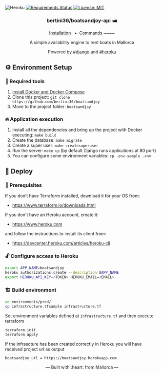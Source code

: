 ![Heroku](https://heroku-badge.herokuapp.com/?app=heroku-badge)
[![Requirements Status](https://requires.io/github/bertini36/boatsandjoy/requirements.svg?branch=v2)](https://requires.io/github/bertini36/boatsandjoy/requirements/?branch=v2)
[![License: MIT](https://img.shields.io/badge/License-MIT-blue.svg)](https://opensource.org/licenses/MIT)

<h3 align="center">
    bertini36/boatsandjoy-api 🛥️
</h3>
<p align="center">
  <a href="#-environment-setup" target="_blank">
    Installation
  </a>&nbsp;&nbsp;•&nbsp;
  <a href="https://github.com/bertini36/boatsandjoy/blob/v2/Makefile" target="_blank">
    Commands
  </a>~~~~
</p>
<p align="center">
A simple availability engine to rent boats in Mallorca
</p>
<p align="center">
Powered by <a href="https://www.djangoproject.com//" target="_blank">#django</a> and
<a href="https://www.heroku.com/" target="_blank">#heroku</a>
</p>

## ⚙️ Environment Setup

### 🐳 Required tools

1. [Install Docker and Docker Compose](https://www.docker.com/get-started)
2. Clone this project: `git clone https://github.com/bertini36/boatsandjoy`
3. Move to the project folder: `boatsandjoy`

### 🔥 Application execution

1. Install all the dependencies and bring up the project with Docker executing: `make build`
2. Create the database: `make migrate`
3. Create a super user: `make createsuperuser`
4. Run the server: `make up` (by default Django runs applications at 80 port)
5. You can configure some environment variables: `cp .env-sample .env`

## 🚀 Deploy

### 📝 Prerequisites

If you don’t have Terraform installed, download it for your OS from: 

- https://www.terraform.io/downloads.html

If you don't have an Heroku account, create it:

- https://www.heroku.com

and follow the instructions to install its client from:

- https://devcenter.heroku.com/articles/heroku-cli

### 🔓 Configure access to Heroku

```bash
export APP_NAME=boatsandjoy
heroku authorizations:create --description $APP_NAME
export HEROKU_API_KEY=<TOKEN> HEROKU_EMAIL=<EMAIL>
```

### 🏗️  Build environment

```bash
cd environments/prod/
cp infrastructure.tfsample infrastructure.tf
```

Set environment variables defined at `infrastructure.tf` and then execute terraform

```bash
terraform init
terraform apply
```

If the infrascture has been created correctly in Heroku you will have received project url as output
```
boatsandjoy_url = https://boatsandjoy.herokuapp.com
```

<p align="center">&mdash; Built with :heart: from Mallorca &mdash;</p>

